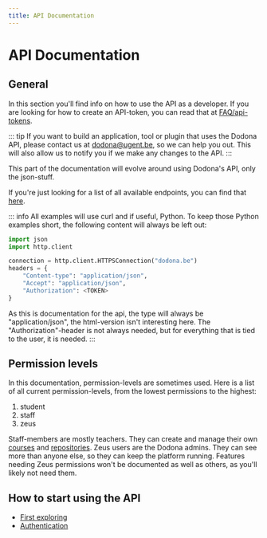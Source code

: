 ```yaml
---
title: API Documentation
---
```

# API Documentation

## General

In this section you'll find info on how to use the API as a developer. If you are looking for how to create an API-token, you can read that at [FAQ/api-tokens](../faq/api-tokens).

::: tip
If you want to build an application, tool or plugin that uses the Dodona API, 
please contact us at [dodona@ugent.be](mailto:dodona@ugent.be), so we can help you out. 
This will also allow us to notify you if we make any changes to the API.
:::

This part of the documentation will evolve around using Dodona's API, only the json-stuff. 

If you're just looking for a list of all available endpoints, you can find that [here](./all_endpoints).

::: info
All examples will use curl and if useful, Python. To keep those Python examples short, the following content will always be left out:
```python
import json
import http.client

connection = http.client.HTTPSConnection("dodona.be")
headers = {
    "Content-type": "application/json",
    "Accept": "application/json",
    "Authorization": <TOKEN>
}
```
As this is documentation for the api, the type will always be "application/json", the html-version isn't interesting here. 
The "Authorization"-header is not always needed, but for everything that is tied to the user, it is needed.
:::

## Permission levels
In this documentation, permission-levels are sometimes used. Here is a list of all current permission-levels, from the lowest permissions to the highest:
1) student
2) staff
3) zeus

Staff-members are mostly teachers. They can create and manage their own [courses](./courses) and 
[repositories](../guides/exercises/creating-exercises/setup/#repository-forken). Zeus users are the Dodona admins. 
They can see more than anyone else, so they can keep the platform running. 
Features needing Zeus permissions won't be documented as well as others, as you'll likely not need them. 


## How to start using the API
- [First exploring](./first_use#explore-via-browser)
- [Authentication](./first_use#authenticate)